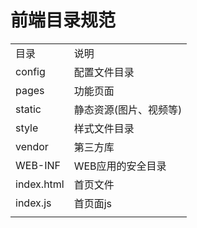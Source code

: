 # 前端目录规范

<table>
   <tr>
      <td>目录</td>
      <td>说明</td>
   </tr>
   <tr>
      <td>config</td>
      <td>配置文件目录</td>
   </tr>
   <tr>
      <td>pages</td>
      <td>功能页面</td>
   </tr>
   <tr>
      <td>static</td>
      <td>静态资源(图片、视频等)</td>
   </tr>
   <tr>
      <td>style</td>
      <td>样式文件目录</td>
   </tr>
   <tr>
      <td>vendor</td>
      <td>第三方库</td>
   </tr>
   <tr>
      <td>WEB-INF</td>
      <td>WEB应用的安全目录</td>
   </tr>
   <tr>
      <td>index.html</td>
      <td>首页文件</td>
   </tr>
   <tr>
      <td>index.js</td>
      <td>首页面js</td>
   </tr>
   <tr>
      <td></td>
   </tr>
</table>